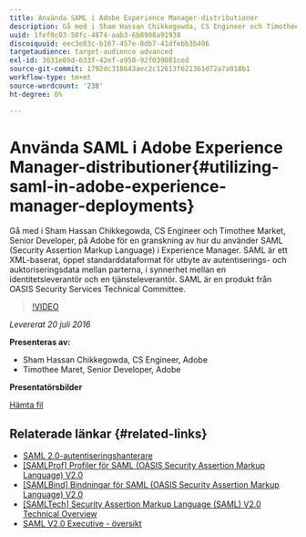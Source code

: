 ```yaml
---
title: Använda SAML i Adobe Experience Manager-distributioner
description: Gå med i Sham Hassan Chikkegowda, CS Engineer och Timothee Market, Senior Developer, på Adobe för en granskning av hur du använder SAML (Security Assertion Markup Language) i Experience Manager. SAML är ett XML-baserat, öppet standarddataformat för utbyte av autentiserings- och auktoriseringsdata mellan parterna, i synnerhet mellan en identitetsleverantör och en tjänsteleverantör.  SAML är en produkt från OASIS Security Services Technical Committee.
uuid: 1fef0c03-50fc-4874-aab3-6b8908a91938
discoiquuid: eec3e83c-b167-457e-8db7-41dfebb3b406
targetaudience: target-audience advanced
exl-id: 3631e05d-633f-42ef-a950-92f039081ced
source-git-commit: 1792dc318643aec2c12613f621361d72a7a918b1
workflow-type: tm+mt
source-wordcount: '238'
ht-degree: 0%

---
```


# Använda SAML i Adobe Experience Manager-distributioner{#utilizing-saml-in-adobe-experience-manager-deployments}

Gå med i Sham Hassan Chikkegowda, CS Engineer och Timothee Market, Senior Developer, på Adobe för en granskning av hur du använder SAML (Security Assertion Markup Language) i Experience Manager. SAML är ett XML-baserat, öppet standarddataformat för utbyte av autentiserings- och auktoriseringsdata mellan parterna, i synnerhet mellan en identitetsleverantör och en tjänsteleverantör.  SAML är en produkt från OASIS Security Services Technical Committee.

>[!VIDEO](https://video.tv.adobe.com/v/19299/?quality=9)

*Levererat 20 juli 2016*

**Presenteras av:**

* Sham Hassan Chikkegowda, CS Engineer, Adobe
* Timothee Maret, Senior Developer, Adobe

**Presentatörsbilder**

[Hämta fil](assets/aem-gems-072016-saml.pdf)

## Relaterade länkar {#related-links}

* [SAML 2.0-autentiseringshanterare](https://docs.adobe.com/docs/en/aem/6-2/administer/security/saml-2-0-authenticationhandler.html)
* [[SAMLProf] Profiler för SAML (OASIS Security Assertion Markup Language) V2.0](https://docs.oasis-open.org/security/saml/v2.0/saml-profiles-2.0-os.pdf)
* [[SAMLBind] Bindningar för SAML (OASIS Security Assertion Markup Language) V2.0](https://docs.oasis-open.org/security/saml/v2.0/saml-bindings-2.0-os.pdf)
* [[SAMLTech] Security Assertion Markup Language (SAML) V2.0 Technical Overview](https://www.oasis-open.org/committees/download.php/27819/sstc-saml-tech-overview-2.0-cd-02.pdf)
* [SAML V2.0 Executive - översikt](https://www.oasis-open.org/committees/download.php/13525/sstc-saml-exec-overview-2.0-cd-01-2col.pdf)
